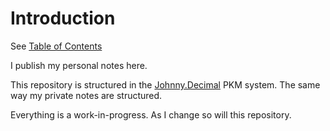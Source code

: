 # Introduction

See [Table of Contents](TOC)

I publish my personal notes here.

This repository is structured in the [Johnny.Decimal](https://johnnydecimal.com) PKM system. The same way my private notes are structured.

Everything is a work-in-progress. As I change so will this repository.
